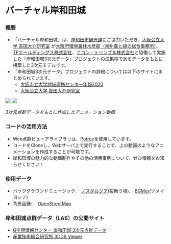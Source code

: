 

# バーチャル岸和田城
### 概要
- 「バーチャル岸和田城」は、[岸和田市観光課](https://www.city.kishiwada.osaka.jp/soshiki/36/)にご協力いただき、[大阪公立大学 吉田大介研究室](https://www.omu.ac.jp/i/geo/index.html) が[大阪府環境農林水産部（泉州農と緑の総合事務所）](https://www.pref.osaka.lg.jp/senshunm/)、[TPホールディングス株式会社](https://www.tphd.co.jp/)、[ニコン・トリンブル株式会社](https://www.nikon-trimble.co.jp/)と協働して実施した「岸和田城3次元データ」プロジェクトの成果物であるデータをもとに構築した3次元モデルです。
- 「岸和田城3次元データ」プロジェクトの詳細については以下のサイトにまとめられています。
  - [大阪市立大学地域連携センター年報2020](https://www.connect.osaka-cu.ac.jp/4c/wp-content/uploads/2021/08/pp.62-73_bunkarekishikanko.pdf)
  - [大阪公立大学 吉田大介研究室](https://www.omu.ac.jp/i/geo/info/labact/entry-60116.html)      

[![](https://img.youtube.com/vi/0PX5MTKd-Ag/0.jpg)](https://www.youtube.com/watch?v=ZFdl-mM52Rs)
[![](http://img.youtube.com/vi/yCO5kZ12E8o/0.jpg)](https://youtu.be/yCO5kZ12E8o?si=94wzzbnRb1v0cKkW)

*3次元点群データをもとに作成したアニメーション動画*

### コードの活用方法
- Web点群ビューアライブラリは、[Potree](https://github.com/potree/potree)を使用しています。
- コードをCloneし、Webサーバ上で実行することで、上の動画のようなアニメーションを作成することが可能です。
- 岸和田城の魅力的な動画制作やその他の活用事例について、ぜひ情報をお知らせください！

### 使用データ
- バックグラウンドミュージック:　[ノスタルジア](http://nostalgiamusic.info/image_uplifting.html)(桜舞う頃),　[BGMer](https://bgmer.net/song-list?genre=&keyword=%E3%82%BD%E3%83%A1%E3%82%A4%E3%83%A8%E3%82%B7%E3%83%8E&type=music)(ソメイヨシノ)
- 背景画像:　 [OpenStreetMap](https://www.openstreetmap.org/)

### 岸和田城点群データ（LAS）の公開サイト
- [G空間情報センター 岸和田城 3次元点群データ](https://www.geospatial.jp/ckan/dataset/kishiwada-castle)
- [産業技術総合研究所 3DDB Viewer](https://gsrt.digiarc.aist.go.jp/3ddb_demo/tdv/index.html)

